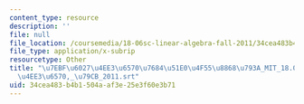 ```yaml
---
content_type: resource
description: ''
file: null
file_location: /coursemedia/18-06sc-linear-algebra-fall-2011/34cea483b4b1504aaf3e25e3f60e3b71_7ebf60274ee36570768451e04f558868793a_MIT_18.06SC_7ebf60274ee36570-_79cb_2011.vtt
file_type: application/x-subrip
resourcetype: Other
title: "\u7EBF\u6027\u4EE3\u6570\u7684\u51E0\u4F55\u8868\u793A_MIT_18.06SC_\u7EBF\u6027\
  \u4EE3\u6570,_\u79CB_2011.srt"
uid: 34cea483-b4b1-504a-af3e-25e3f60e3b71
---
```

